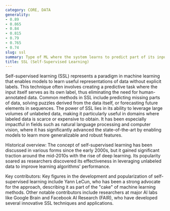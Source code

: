 ```yaml
---
category: CORE, DATA
generality:
- 0.89
- 0.865
- 0.84
- 0.815
- 0.79
- 0.765
- 0.74
slug: ssl
summary: Type of ML where the system learns to predict part of its input from other parts, using its own data structure as supervision.
title: SSL (Self-Supervised Learning)
---
```


Self-supervised learning (SSL) represents a paradigm in machine learning that enables models to learn useful representations of data without explicit labels. This technique often involves creating a predictive task where the input itself serves as its own label, thus eliminating the need for human-annotated data. Common methods in SSL include predicting missing parts of data, solving puzzles derived from the data itself, or forecasting future elements in sequences. The power of SSL lies in its ability to leverage large volumes of unlabeled data, making it particularly useful in domains where labeled data is scarce or expensive to obtain. It has been especially impactful in fields such as natural language processing and computer vision, where it has significantly advanced the state-of-the-art by enabling models to learn more generalizable and robust features.

Historical overview: The concept of self-supervised learning has been discussed in various forms since the early 2000s, but it gained significant traction around the mid-2010s with the rise of deep learning. Its popularity soared as researchers discovered its effectiveness in leveraging unlabeled data to improve learning algorithms' performance.

Key contributors: Key figures in the development and popularization of self-supervised learning include Yann LeCun, who has been a strong advocate for the approach, describing it as part of the "cake" of machine learning methods. Other notable contributors include researchers at major AI labs like Google Brain and Facebook AI Research (FAIR), who have developed several innovative SSL techniques and applications.